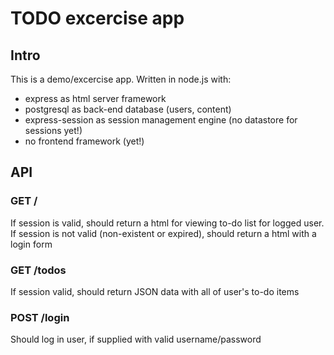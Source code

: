# TODO excercise app

## Intro
This is a demo/excercise app. Written in node.js with:
- express as html server framework
- postgresql as back-end database (users, content)
- express-session as session management engine (no datastore for sessions yet!)
- no frontend framework (yet!)

## API

### GET /
If session is valid, should return a html for viewing to-do list for logged user. If session is not valid (non-existent or expired), should return a html with a login form

### GET /todos
If session valid, should return JSON data with all of user's to-do items

### POST /login
Should log in user, if supplied with valid username/password